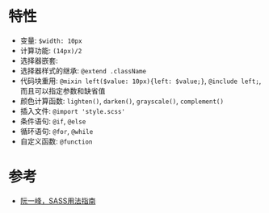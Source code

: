 
# 特性
- 变量: `$width: 10px`
- 计算功能: `(14px)/2`
- 选择器嵌套: 
- 选择器样式的继承: `@extend .className`
- 代码块重用: `@mixin left($value: 10px){left: $value;}`, `@include left;`, 而且可以指定参数和缺省值
- 颜色计算函数: `lighten()`, `darken()`, `grayscale()`, `complement()`
- 插入文件: `@import 'style.scss'`
- 条件语句: `@if`, `@else`
- 循环语句: `@for`, `@while`
- 自定义函数: `@function`

# 参考
- [阮一峰，SASS用法指南](http://www.ruanyifeng.com/blog/2012/06/sass.html)